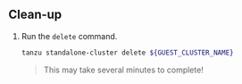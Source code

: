 ## Clean-up

1. Run the `delete` command.

    ```sh
    tanzu standalone-cluster delete ${GUEST_CLUSTER_NAME}
    ```

    > This may take several minutes to complete!
